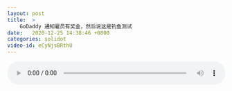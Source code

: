 ```yaml
---
layout: post
title:  >
    GoDaddy 通知雇员有奖金，然后说这是钓鱼测试
date:   2020-12-25 14:38:46 +0800
categories: solidot
video-id: eCyNjsBRthU
---
```


<audio src="/assets/89e96092efb2f4e11ea243190fc22b5d.mp3" style="width: 100%;" controls></audio>

